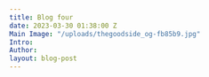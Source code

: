 ```yaml
---
title: Blog four
date: 2023-03-30 01:38:00 Z
Main Image: "/uploads/thegoodside_og-fb85b9.jpg"
Intro: 
Author: 
layout: blog-post
---
```


